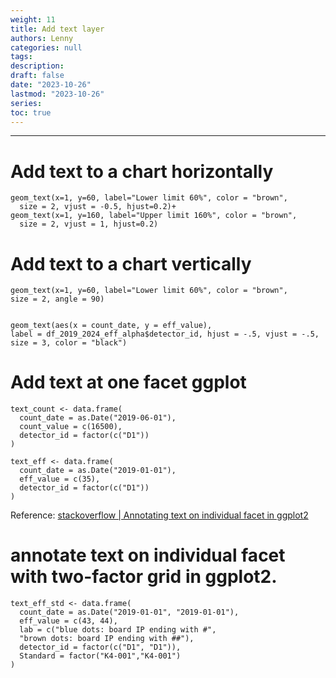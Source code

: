 ```yaml
---
weight: 11
title: Add text layer
authors: Lenny
categories: null
tags: 
description: 
draft: false
date: "2023-10-26"
lastmod: "2023-10-26"
series:
toc: true
---
```



<!--more-->
---

# Add text to a chart horizontally
```
geom_text(x=1, y=60, label="Lower limit 60%", color = "brown", 
  size = 2, vjust = -0.5, hjust=0.2)+
geom_text(x=1, y=160, label="Upper limit 160%", color = "brown", 
  size = 2, vjust = 1, hjust=0.2)
```


# Add text to a chart vertically
```
geom_text(x=1, y=60, label="Lower limit 60%", color = "brown", 
size = 2, angle = 90)


geom_text(aes(x = count_date, y = eff_value), 
label = df_2019_2024_eff_alpha$detector_id, hjust = -.5, vjust = -.5, 
size = 3, color = "black")

```


# Add text at one facet ggplot 

```
text_count <- data.frame(
  count_date = as.Date("2019-06-01"), 
  count_value = c(16500), 
  detector_id = factor(c("D1"))
)

text_eff <- data.frame(
  count_date = as.Date("2019-01-01"), 
  eff_value = c(35), 
  detector_id = factor(c("D1"))
)
```
Reference: <a href = "https://stackoverflow.com/questions/11889625/annotating-text-on-individual-facet-in-ggplot2" target="_blank" rel="noopener noreferrer">stackoverflow | Annotating text on individual facet in ggplot2</a>





# annotate text on individual facet with two-factor grid in ggplot2.
```
text_eff_std <- data.frame(
  count_date = as.Date("2019-01-01", "2019-01-01"), 
  eff_value = c(43, 44), 
  lab = c("blue dots: board IP ending with #", 
  "brown dots: board IP ending with ##"),
  detector_id = factor(c("D1", "D1")),
  Standard = factor("K4-001","K4-001")
)
```